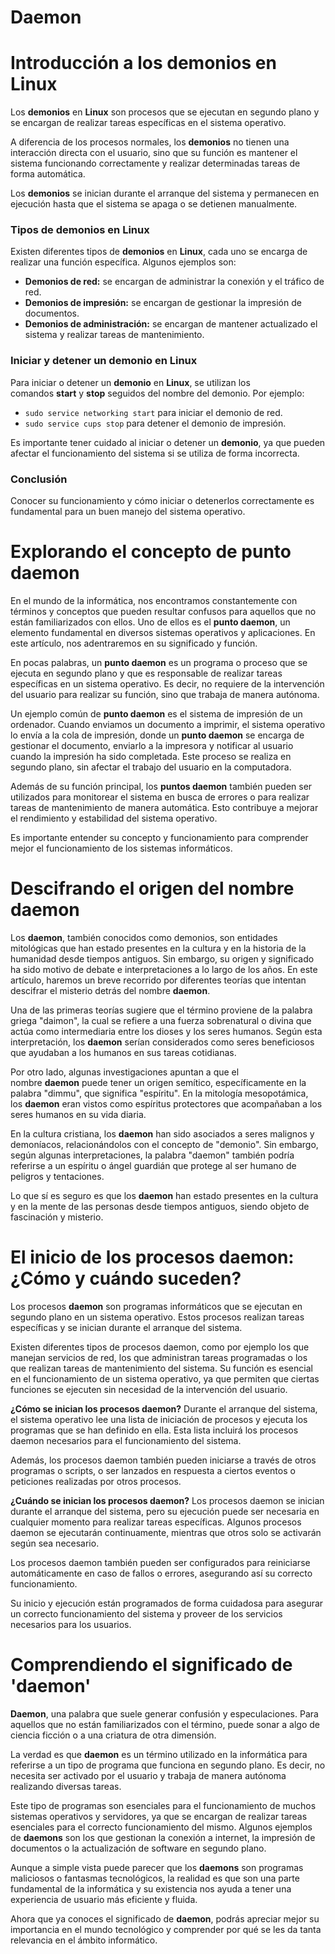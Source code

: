 # Daemon

# Introducción a los demonios en Linux

Los **demonios** en **Linux** son procesos que se ejecutan en segundo plano y se encargan de realizar tareas específicas en el sistema operativo.

A diferencia de los procesos normales, los **demonios** no tienen una interacción directa con el usuario, sino que su función es mantener el sistema funcionando correctamente y realizar determinadas tareas de forma automática.

Los **demonios** se inician durante el arranque del sistema y permanecen en ejecución hasta que el sistema se apaga o se detienen manualmente.

### **Tipos de demonios en Linux**

Existen diferentes tipos de **demonios** en **Linux**, cada uno se encarga de realizar una función específica. Algunos ejemplos son:

- **Demonios de red:** se encargan de administrar la conexión y el tráfico de red.
- **Demonios de impresión:** se encargan de gestionar la impresión de documentos.
- **Demonios de administración:** se encargan de mantener actualizado el sistema y realizar tareas de mantenimiento.

### **Iniciar y detener un demonio en Linux**

Para iniciar o detener un **demonio** en **Linux**, se utilizan los comandos **start** y **stop** seguidos del nombre del demonio. Por ejemplo:

- `sudo service networking start` para iniciar el demonio de red.
- `sudo service cups stop` para detener el demonio de impresión.

Es importante tener cuidado al iniciar o detener un **demonio**, ya que pueden afectar el funcionamiento del sistema si se utiliza de forma incorrecta.

### **Conclusión**

Conocer su funcionamiento y cómo iniciar o detenerlos correctamente es fundamental para un buen manejo del sistema operativo.

# Explorando el concepto de punto daemon

En el mundo de la informática, nos encontramos constantemente con términos y conceptos que pueden resultar confusos para aquellos que no están familiarizados con ellos. Uno de ellos es el **punto daemon**, un elemento fundamental en diversos sistemas operativos y aplicaciones. En este artículo, nos adentraremos en su significado y función.

En pocas palabras, un **punto daemon** es un programa o proceso que se ejecuta en segundo plano y que es responsable de realizar tareas específicas en un sistema operativo. Es decir, no requiere de la intervención del usuario para realizar su función, sino que trabaja de manera autónoma.

Un ejemplo común de **punto daemon** es el sistema de impresión de un ordenador. Cuando enviamos un documento a imprimir, el sistema operativo lo envía a la cola de impresión, donde un **punto daemon** se encarga de gestionar el documento, enviarlo a la impresora y notificar al usuario cuando la impresión ha sido completada. Este proceso se realiza en segundo plano, sin afectar el trabajo del usuario en la computadora.

Además de su función principal, los **puntos daemon** también pueden ser utilizados para monitorear el sistema en busca de errores o para realizar tareas de mantenimiento de manera automática. Esto contribuye a mejorar el rendimiento y estabilidad del sistema operativo.

Es importante entender su concepto y funcionamiento para comprender mejor el funcionamiento de los sistemas informáticos.

# Descifrando el origen del nombre daemon

Los **daemon**, también conocidos como demonios, son entidades mitológicas que han estado presentes en la cultura y en la historia de la humanidad desde tiempos antiguos. Sin embargo, su origen y significado ha sido motivo de debate e interpretaciones a lo largo de los años. En este artículo, haremos un breve recorrido por diferentes teorías que intentan descifrar el misterio detrás del nombre **daemon**.

Una de las primeras teorías sugiere que el término proviene de la palabra griega "daimon", la cual se refiere a una fuerza sobrenatural o divina que actúa como intermediaria entre los dioses y los seres humanos. Según esta interpretación, los **daemon** serían considerados como seres beneficiosos que ayudaban a los humanos en sus tareas cotidianas.

Por otro lado, algunas investigaciones apuntan a que el nombre **daemon** puede tener un origen semítico, específicamente en la palabra "dimmu", que significa "espíritu". En la mitología mesopotámica, los **daemon** eran vistos como espíritus protectores que acompañaban a los seres humanos en su vida diaria.

En la cultura cristiana, los **daemon** han sido asociados a seres malignos y demoníacos, relacionándolos con el concepto de "demonio". Sin embargo, según algunas interpretaciones, la palabra "daemon" también podría referirse a un espíritu o ángel guardián que protege al ser humano de peligros y tentaciones.

Lo que sí es seguro es que los **daemon** han estado presentes en la cultura y en la mente de las personas desde tiempos antiguos, siendo objeto de fascinación y misterio.

# El inicio de los procesos daemon: ¿Cómo y cuándo suceden?

Los procesos **daemon** son programas informáticos que se ejecutan en segundo plano en un sistema operativo. Estos procesos realizan tareas específicas y se inician durante el arranque del sistema.

Existen diferentes tipos de procesos daemon, como por ejemplo los que manejan servicios de red, los que administran tareas programadas o los que realizan tareas de mantenimiento del sistema. Su función es esencial en el funcionamiento de un sistema operativo, ya que permiten que ciertas funciones se ejecuten sin necesidad de la intervención del usuario.

**¿Cómo se inician los procesos daemon?** Durante el arranque del sistema, el sistema operativo lee una lista de iniciación de procesos y ejecuta los programas que se han definido en ella. Esta lista incluirá los procesos daemon necesarios para el funcionamiento del sistema.

Además, los procesos daemon también pueden iniciarse a través de otros programas o scripts, o ser lanzados en respuesta a ciertos eventos o peticiones realizadas por otros procesos.

**¿Cuándo se inician los procesos daemon?** Los procesos daemon se inician durante el arranque del sistema, pero su ejecución puede ser necesaria en cualquier momento para realizar tareas específicas. Algunos procesos daemon se ejecutarán continuamente, mientras que otros solo se activarán según sea necesario.

Los procesos daemon también pueden ser configurados para reiniciarse automáticamente en caso de fallos o errores, asegurando así su correcto funcionamiento.

Su inicio y ejecución están programados de forma cuidadosa para asegurar un correcto funcionamiento del sistema y proveer de los servicios necesarios para los usuarios.

# Comprendiendo el significado de 'daemon'

**Daemon**, una palabra que suele generar confusión y especulaciones. Para aquellos que no están familiarizados con el término, puede sonar a algo de ciencia ficción o a una criatura de otra dimensión.

La verdad es que **daemon** es un término utilizado en la informática para referirse a un tipo de programa que funciona en segundo plano. Es decir, no necesita ser activado por el usuario y trabaja de manera autónoma realizando diversas tareas.

Este tipo de programas son esenciales para el funcionamiento de muchos sistemas operativos y servidores, ya que se encargan de realizar tareas esenciales para el correcto funcionamiento del mismo. Algunos ejemplos de **daemons** son los que gestionan la conexión a internet, la impresión de documentos o la actualización de software en segundo plano.

Aunque a simple vista puede parecer que los **daemons** son programas maliciosos o fantasmas tecnológicos, la realidad es que son una parte fundamental de la informática y su existencia nos ayuda a tener una experiencia de usuario más eficiente y fluida.

Ahora que ya conoces el significado de **daemon**, podrás apreciar mejor su importancia en el mundo tecnológico y comprender por qué se les da tanta relevancia en el ámbito informático.